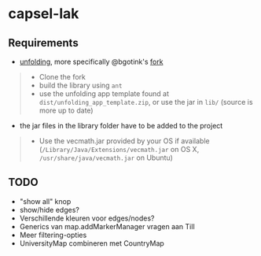 # capsel-lak

## Requirements

* [unfolding](http://unfoldingmaps.org), more specifically @bgotink's [fork](/bgotink/unfolding)
> * Clone the fork
> * build the library using ```ant```
> * use the unfolding app template found at ```dist/unfolding_app_template.zip```, or use the jar in ```lib/``` (source is more up to date)
* the jar files in the library folder have to be added to the project
> * Use the vecmath.jar provided by your OS if available (```/Library/Java/Extensions/vecmath.jar``` on OS X, ```/usr/share/java/vecmath.jar``` on Ubuntu)

## TODO

- "show all" knop
- show/hide edges?
- Verschillende kleuren voor edges/nodes?
- Generics van map.addMarkerManager vragen aan Till 
- Meer filtering-opties
- UniversityMap combineren met CountryMap
